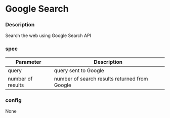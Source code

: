 # Google Search

### Description

Search the web using Google Search API

### spec

| Parameter         | Description                                   |
| ----------------- | --------------------------------------------- |
| query             | query sent to Google                          |
| number of results | number of search results returned from Google |

### config

None

